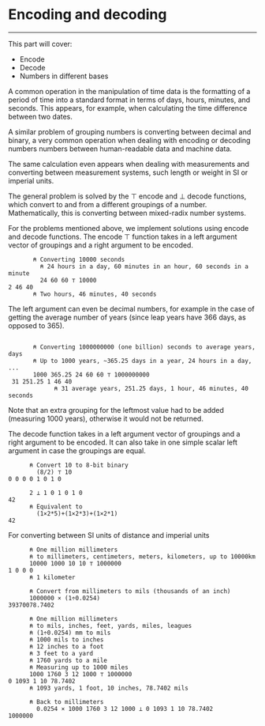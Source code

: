 # Encoding and decoding
---

This part will cover:
- Encode
- Decode
- Numbers in different bases

A common operation in the manipulation of time data is the formatting of a period of time into a standard format in terms of days, hours, minutes, and seconds. This appears, for example, when calculating the time difference between two dates. 

A similar problem of grouping numbers is converting between decimal and binary, a very common operation when dealing with encoding or decoding numbers numbers between human-readable data and machine data.

The same calculation even appears when dealing with measurements and converting between measurement systems, such length or weight in SI or imperial units.

The general problem is solved by the ⊤ encode and ⊥ decode functions, which convert to and from a different groupings of a number. Mathematically, this is converting between mixed-radix number systems.

For the problems mentioned above, we implement solutions using encode and decode functions. The encode ⊤ function takes in a left argument vector of groupings and a right argument to be encoded.

```apl
       ⍝ Converting 10000 seconds
	     ⍝ 24 hours in a day, 60 minutes in an hour, 60 seconds in a minute
	     24 60 60 ⊤ 10000 
2 46 40
       ⍝ Two hours, 46 minutes, 40 seconds
```

The left argument can even be decimal numbers, for example in the case of getting the average number of years (since leap years have 366 days, as opposed to 365).

```apl

       ⍝ Converting 1000000000 (one billion) seconds to average years, days
       ⍝ Up to 1000 years, ~365.25 days in a year, 24 hours in a day, ...
       1000 365.25 24 60 60 ⊤ 1000000000
 31 251.25 1 46 40
			 ⍝ 31 average years, 251.25 days, 1 hour, 46 minutes, 40 seconds
```

Note that an extra grouping for the leftmost value had to be added (measuring 1000 years), otherwise it would not be returned.

The decode function takes in a left argument vector of groupings and a right argument to be encoded. It can also take in one simple scalar left argument in case the groupings are equal.

```apl
      ⍝ Convert 10 to 8-bit binary
	    (8/2) ⊤ 10
0 0 0 0 1 0 1 0

      2 ⊥ 1 0 1 0 1 0
42
      ⍝ Equivalent to
	    (1×2*5)+(1×2*3)+(1×2*1)
42
```

For converting between SI units of distance and imperial units

```apl
      ⍝ One million millimeters 
      ⍝ to millimeters, centimeters, meters, kilometers, up to 10000km
      10000 1000 10 10 ⊤ 1000000
1 0 0 0
      ⍝ 1 kilometer
      
      ⍝ Convert from millimeters to mils (thousands of an inch)
      1000000 × (1÷0.0254)
39370078.7402

      ⍝ One million millimeters
      ⍝ to mils, inches, feet, yards, miles, leagues
      ⍝ (1÷0.0254) mm to mils
      ⍝ 1000 mils to inches
      ⍝ 12 inches to a foot
      ⍝ 3 feet to a yard
      ⍝ 1760 yards to a mile
      ⍝ Measuring up to 1000 miles
      1000 1760 3 12 1000 ⊤ 1000000
0 1093 1 10 78.7402
      ⍝ 1093 yards, 1 foot, 10 inches, 78.7402 mils
      
      ⍝ Back to millimeters
	    0.0254 × 1000 1760 3 12 1000 ⊥ 0 1093 1 10 78.7402
1000000
```
